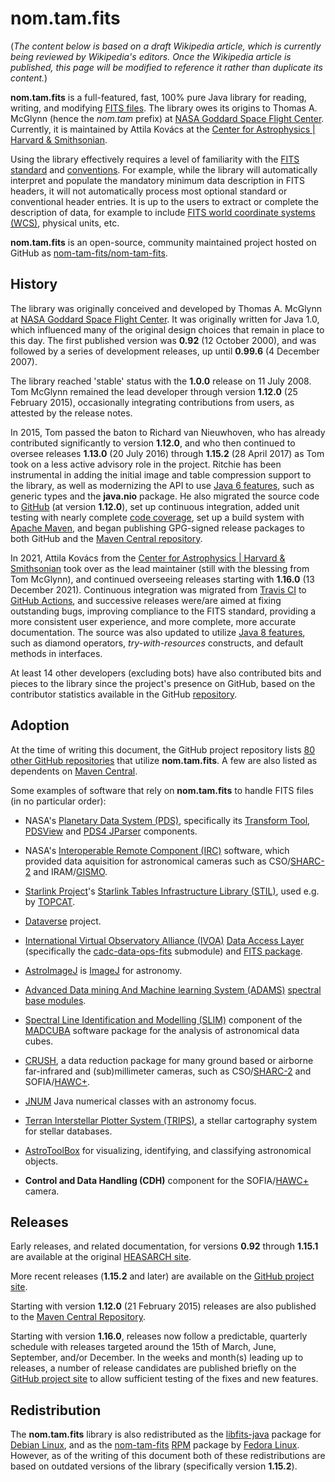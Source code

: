 # nom.tam.fits
 
(_The content below is based on a draft Wikipedia article, which is currently being reviewed by Wikipedia's editors. 
Once the Wikipedia article is published, this page will be modified to reference it rather than duplicate its 
content._)

__nom.tam.fits__ is a full-featured, fast, 100% pure Java library for reading, writing, and modifying 
[FITS files](https://fits.gsfc.nasa.gov/fits_standard.html). The library owes its origins to Thomas A. McGlynn (hence 
the _nom.tam_ prefix) at [NASA Goddard Space Flight Center](https://www.nasa.gov/goddard/). Currently, it is 
maintained by Attila Kov&aacute;cs at the [Center for Astrophysics | Harvard & Smithsonian](https://cfa.harvard.edu/).

Using the library effectively requires a level of familiarity with the 
[FITS standard](https://fits.gsfc.nasa.gov/fits_standard.html) and 
[conventions](https://fits.gsfc.nasa.gov/fits_registry.html). For example, while the library will automatically 
interpret and populate the mandatory minimum data description in FITS headers, it will not automatically process most 
optional standard or conventional header entries. It is up to the users to extract or complete the description of 
data, for example to include 
[FITS world coordinate systems (WCS)](https://ui.adsabs.harvard.edu/abs/2002A%26A...395.1061G/abstract), physical 
units, etc.

__nom.tam.fits__ is an open-source, community maintained project hosted on GitHub as 
[nom-tam-fits/nom-tam-fits](https://github.com/nom-tam-fits/nom-tam-fits).

## History

The library was originally conceived and developed by Thomas A. McGlynn at 
[NASA Goddard Space Flight Center](https://www.nasa.gov/goddard/). It was originally written for Java 1.0, which 
influenced many of the original design choices that remain in place to this day. The first published version was 
__0.92__ (12 October 2000), and was followed by a series of development releases, up until __0.99.6__ (4 December 
2007).

The library reached 'stable' status with the __1.0.0__ release on 11 July 2008. Tom McGlynn remained the lead 
developer through version __1.12.0__ (25 February 2015), occasionally integrating contributions from users, as 
attested by the release notes.

In 2015, Tom passed the baton to Richard van Nieuwhoven, who has already contributed significantly to version 
__1.12.0__, and who then continued to oversee releases __1.13.0__ (20 July 2016) through __1.15.2__ (28 April 2017)
as Tom took on a less active advisory role in the project. Ritchie has been instrumental in adding the initial image 
and table compression support to the library, as well as modernizing the API to use 
[Java 6 features](https://www.oracle.com/java/technologies/javase/features.html), such as generic types and the 
__java.nio__ package. He also  migrated the source code to [GitHub](https://github.com/nom-tam-fits/nom-tam-fits) (at 
version __1.12.0__), set up continuous integration, added unit testing with nearly complete 
[code coverage](https://codecov.io/gh/nom-tam-fits/nom-tam-fits), set up a build system with 
[Apache Maven](https://maven.apache.org/), and began publishing GPG-signed release packages to both GitHub and the 
[Maven Central repository](https://mvnrepository.com/artifact/gov.nasa.gsfc.heasarc/nom-tam-fits).

In 2021, Attila Kov&aacute;cs from the [Center for Astrophysics | Harvard & Smithsonian](https://cfa.harvard.edu/) 
took over as the lead maintainer (still with the blessing from Tom McGlynn), and continued overseeing releases 
starting with __1.16.0__ (13 December 2021). Continuous integration was migrated from 
[Travis CI](https://www.travis-ci.com/) to [GitHub Actions](https://docs.github.com/en/actions), and successive 
releases were/are aimed at fixing outstanding bugs, improving compliance to the FITS standard, providing a more 
consistent user experience, and more complete, more accurate documentation. The source was also updated to utilize 
[Java 8 features](https://www.oracle.com/java/technologies/javase/8-whats-new.html), such as diamond operators, 
_try-with-resources_ constructs, and default methods in interfaces.

At least 14 other developers (excluding bots) have also contributed bits and pieces to the library since the project's 
presence on GitHub, based on the contributor statistics available in the GitHub 
[repository](https://github.com/nom-tam-fits/nom-tam-fits).

## Adoption

At the time of writing this document, the GitHub project repository lists 
[80 other GitHub repositories](https://github.com/nom-tam-fits/nom-tam-fits/network/dependents) that utilize 
__nom.tam.fits__. A few are also listed as dependents on 
[Maven Central](https://mvnrepository.com/artifact/gov.nasa.gsfc.heasarc/nom-tam-fits). 

Some examples of software that rely on __nom.tam.fits__ to handle FITS files (in no particular order):

* NASA's [Planetary Data System (PDS)](https://pds.nasa.gov/), specifically its 
[Transform Tool](https://github.com/NASA-PDS/transform), [PDSView](https://github.com/NASA-PDS/pds-view) and 
[PDS4 JParser](https://nasa-pds.github.io/pds4-jparser/) components.

* NASA's [Interoperable Remote Component (IRC)](https://opensource.gsfc.nasa.gov/projects/IRC/index.php) software, 
which provided data aquisition for astronomical cameras such as 
CSO/[SHARC-2](https://ui.adsabs.harvard.edu/abs/2003SPIE.4855...73D/abstract)
and IRAM/[GISMO](https://ui.adsabs.harvard.edu/abs/2008JLTP..151..709S/abstract).

* [Starlink Project](https://starlink.eao.hawaii.edu/starlink)'s 
[Starlink Tables Infrastructure Library (STIL)](https://www.star.bris.ac.uk/~mbt/stil/), used e.g. by 
[TOPCAT](https://www.star.bris.ac.uk/~mbt/topcat/).

* [Dataverse](https://dataverse.org/) project.

* [International Virtual Observatory Alliance (IVOA)](https://www.ivoa.net/) 
[Data Access Layer](https://github.com/opencadc/dal) (specifically the 
[cadc-data-ops-fits](https://github.com/opencadc/dal/tree/master/cadc-data-ops-fits) submodule) and 
[FITS package](https://skyservice.pha.jhu.edu/develop/vo/ivoafits/).

* [AstroImageJ](https://www.astro.louisville.edu/software/astroimagej/) is [ImageJ](https://imagej.net/ij/) for 
astronomy.

* [Advanced Data mining And Machine learning System (ADAMS)](https://adams.cms.waikato.ac.nz/) 
[spectral base modules](https://github.com/waikato-datamining/adams-spectral-base).

* [Spectral Line Identification and Modelling (SLIM)](https://ui.adsabs.harvard.edu/abs/2019A&A...631A.159M/abstract) 
component of the [MADCUBA](https://cab.inta-csic.es/madcuba/) software package for the analysis of astronomical data 
cubes.

* [CRUSH](https://www.sigmyne.com/crush), a data reduction package for many ground based or airborne far-infrared and 
(sub)millimeter cameras, such as 
CSO/[SHARC-2](https://ui.adsabs.harvard.edu/abs/2003SPIE.4855...73D/abstract) 
and SOFIA/[HAWC+](https://irsa.ipac.caltech.edu/data/SOFIA/docs/instruments/hawc/index.html).

* [JNUM](https://www.github.com/attipaci/jnum) Java numerical classes with an astronomy focus. 

* [Terran Interstellar Plotter System (TRIPS)](https://github.com/ljramones/trips), a stellar cartography system for 
stellar databases.

* [AstroToolBox](https://ascl.net/2201.002) for visualizing, identifying, and classifying astronomical objects.

* __Control and Data Handling (CDH)__ component for the 
SOFIA/[HAWC+](https://irsa.ipac.caltech.edu/data/SOFIA/docs/instruments/hawc/index.html) camera.

## Releases

Early releases, and related documentation, for versions __0.92__ through __1.15.1__ are available at the original 
[HEASARCH site](https://heasarc.gsfc.nasa.gov/docs/heasarc/fits/java/).

More recent releases (__1.15.2__ and later) are available on the [GitHub project site](https://github.com/nom-tam-fits/nom-tam-fits).

Starting with version __1.12.0__ (21 February 2015) releases are also published to the 
[Maven Central Repository](https://mvnrepository.com/artifact/gov.nasa.gsfc.heasarc/nom-tam-fits).

Starting with version __1.16.0__, releases now follow a predictable, quarterly schedule with releases targeted around 
the 15th of March, June, September, and/or December. In the weeks and month(s) leading up to releases, a number of 
release candidates are published briefly on the [GitHub project site](https://github.com/nom-tam-fits/nom-tam-fits) to 
allow sufficient testing of the fixes and new features.

## Redistribution

The __nom.tam.fits__ library is also redistributed as the [libfits-java](https://packages.debian.org/sid/libfits-java) 
package for [Debian Linux](https://www.debian.org/), and as the 
[nom-tam-fits](https://src.fedoraproject.org/rpms/nom-tam-fits) [RPM](https://rpm.org) package by 
[Fedora Linux](https://fedoraproject.org/). However, as of the writing of this document both of these redistributions 
are based on outdated versions of the library (specifically version __1.15.2__).


